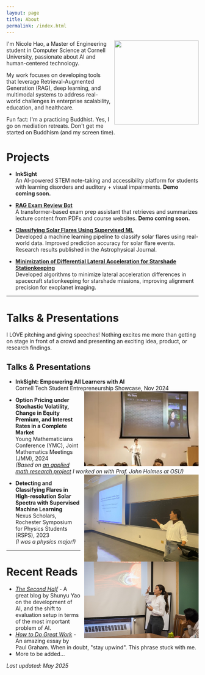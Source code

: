 ```yaml
---
layout: page
title: About
permalink: /index.html
---
```


<img style="float:right; padding-left:10px" src="https://avatars.githubusercontent.com/nicolehao34" width="221" height="220">

I'm Nicole Hao, a Master of Engineering student in Computer Science at Cornell University, passionate about AI and human-centered technology.


 My work focuses on developing tools that leverage Retrieval-Augmented Generation (RAG), deep learning, and multimodal systems to address real-world challenges in enterprise scalability, education, and healthcare.



Fun fact: I'm a practicing Buddhist. Yes, I go on mediation retreats. Don't get me started on Buddhism (and my screen time).


# Projects

-  **InkSight** <br>
An AI-powered STEM note-taking and accessibility platform for students with learning disorders and auditory + visual impairments. **Demo coming soon.**



- **[RAG Exam Review Bot](https://github.com/nicolehao34/ai-pdf-chatbot)** <br>
A transformer-based exam prep assistant that retrieves and summarizes lecture content from PDFs and course websites. **Demo coming soon.**



- **[Classifying Solar Flares Using Supervised ML](https://github.com/nicolehao34/solar_flares_classification)** <br>
  Developed a machine learning pipeline to classify solar flares using real-world data. Improved prediction accuracy for solar flare events. Research results published in the Astrophysical Journal.



- **[Minimization of Differential Lateral Acceleration for Starshade Stationkeeping](https://github.com/nicolehao34/starshade_stationkeeping)** <br>
  Developed algorithms to minimize lateral acceleration differences in spacecraft stationkeeping for starshade missions, improving alignment precision for exoplanet imaging.  



---

# Talks & Presentations
I LOVE pitching and giving speeches! Nothing excites me more than getting on stage in front of a crowd and presenting an exciting idea, product, or research findings.
## Talks & Presentations

- **InkSight: Empowering All Learners with AI**  
  Cornell Tech Student Entrepreneurship Showcase, Nov 2024  
  <img style="float:right; padding-left:10px" src="images/pitch.jpg" width="300" alt="Nicole Hao presenting at Cornell Tech Showcase">  

- **Option Pricing under Stochastic Volatility, Change in Equity Premium, and Interest Rates in a Complete Market**  
  Young Mathematicians Conference (YMC), Joint Mathematics Meetings (JMM), 2024  
  *(Based on [an applied math research project](https://arxiv.org/abs/2408.15416) I worked on with Prof. John Holmes at OSU)*  
  <img style="float:right; padding-left:10px" src="images/YMC.jpg" width="300" alt="Nicole Hao presenting at YMC">  

- **Detecting and Classifying Flares in High-resolution Solar Spectra with Supervised Machine Learning**  
  Nexus Scholars, Rochester Symposium for Physics Students (RSPS), 2023  
  *(I was a physics major!)*  
  <img style="float:right; padding-left:10px" src="images/Nexus.jpg" width="300" alt="Nicole Hao presenting at RSPS">  




------

# Recent Reads

- *[The Second Half](https://ysymyth.github.io/The-Second-Half/)* - A great blog by Shunyu Yao on the development of AI, and the shift to evaluation setup in terms of the most important problem of AI.
- *[How to Do Great Work](https://www.paulgraham.com/greatwork.html)* - An amazing essay by Paul Graham. When in doubt, "stay upwind". This phrase stuck with me. 
- More to be added...







_Last updated: May 2025_
